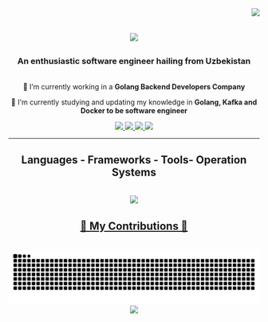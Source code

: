 <img align="right" src="https://visitor-badge.laobi.icu/badge?page_id=rarebek.rarebek" />
<h1 align="center">
  <img src="https://readme-typing-svg.demolab.com?font=Montserrat&weight=500&size=40&duration=3000&pause=1000&center=true&vCenter=true&random=false&width=435&lines=I'm+Nodirbek;Golang+developer"/>
</h1>

<h3 align="center">An enthusiastic software engineer hailing from Uzbekistan</h3>

<br/>

<div align = "center"
  
  🔭 I’m currently working in a **Golang Backend Developers Company**
  
  🌱 I'm currently studying and updating my knowledge in **Golang, Kafka and Docker to be software engineer**
</div>

<div align = "center">
  <a href = "mailto:nodirbekgolang@gmail.com">
    <img src = "https://img.shields.io/badge/Gmail-D14836?style=for-the-badge&logo=gmail&logoColor=white" target = "_blank" />
  </a>

  <a href = "https://www.linkedin.com/in/nodirbek-no-monov-87a321286/">
  <img src = "https://img.shields.io/badge/LinkedIn-0077B5?style=for-the-badge&logo=linkedin&logoColor=white" target = "_blank"/>
  </a>

  <a href = "https://t.me/raresmth">
    <img src = "https://img.shields.io/badge/Telegram-2CA5E0?style=for-the-badge&logo=telegram&logoColor=white" target = "_blank" />
  </a>

  <img src = "https://img.shields.io/badge/Arch_Linux-1793D1?style=for-the-badge&logo=arch-linux&logoColor=white" />
  
</div>


<hr/>

<h2 align = "center"> Languages - Frameworks - Tools- Operation Systems </h2>

<br/>

<div align = "center">

  <a href = "https://skillicons.dev">
    <img src = "https://skillicons.dev/icons?i=go,python,arch,html,css,git,github,linux,mysql,postgres,postman,vscode,ubuntu" /> <br>

</div>

<div align = "center">
  <h2> 🐍 My Contributions 🐍 </h2>
  <br>
  <img src = "https://github.com/rarebek/rarebek/blob/999164626348ff58afa29da4bac79e201c1da5cd/github-contribution-grid-snake.svg" />
</div>


<div align = "center">
<!--   <img src = "https://github-readme-stats.vercel.app/api/top-langs/?username=rarebek"/> -->

  <img src = "https://github-profile-summary-cards.vercel.app/api/cards/profile-details?username=rarebek" />
</div>
